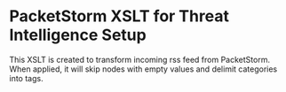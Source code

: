 # PacketStorm XSLT for Threat Intelligence Setup

 This XSLT is created to transform incoming rss feed from PacketStorm.
 When applied, it will skip nodes with empty values and delimit categories into <item-1> tags.
    
